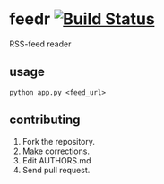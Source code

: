 # feedr [![Build Status](https://travis-ci.org/shauryachawla/feedr.svg?branch=master)](https://travis-ci.org/emorres25/feedr)
RSS-feed reader

## usage
```python app.py <feed_url>```

## contributing
1. Fork the repository.
2. Make corrections.
3. Edit AUTHORS.md
4. Send pull request.
